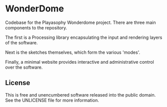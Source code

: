 WonderDome
==========

Codebase for the Playasophy Wonderdome project.
There are three main components to the repository.

The first is a Processing library encapsulating the input and rendering
layers of the software.

Next is the sketches themselves, which form the various 'modes'.

Finally, a minimal website provides interactive and administrative control
over the software.

## License

This is free and unencumbered software released into the public domain.
See the UNLICENSE file for more information.
